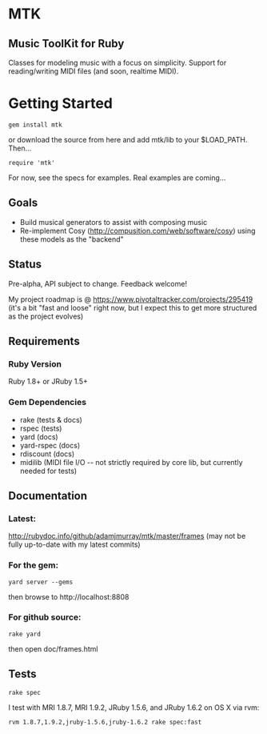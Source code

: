 # MTK
## Music ToolKit for Ruby

Classes for modeling music with a focus on simplicity. Support for reading/writing MIDI files (and soon, realtime MIDI).


# Getting Started

    gem install mtk

or download the source from here and add mtk/lib to your $LOAD_PATH. Then...

    require 'mtk'

For now, see the specs for examples. Real examples are coming...


## Goals

* Build musical generators to assist with composing music
* Re-implement Cosy (http://compusition.com/web/software/cosy) using these models as the "backend"



## Status

Pre-alpha, API subject to change. Feedback welcome!

My project roadmap is @ https://www.pivotaltracker.com/projects/295419
(it's a bit "fast and loose" right now, but I expect this to get more structured as the project evolves)



## Requirements
### Ruby Version

Ruby 1.8+ or JRuby 1.5+


### Gem Dependencies

* rake (tests & docs)
* rspec (tests)
* yard (docs)
* yard-rspec (docs)
* rdiscount (docs)
* midilib (MIDI file I/O -- not strictly required by core lib, but currently needed for tests)



## Documentation

### Latest:

http://rubydoc.info/github/adamjmurray/mtk/master/frames (may not be fully up-to-date with my latest commits)

### For the gem:

    yard server --gems

then browse to http://localhost:8808

### For github source:

    rake yard

then open doc/frames.html



## Tests

    rake spec

I test with MRI 1.8.7, MRI 1.9.2, JRuby 1.5.6, and JRuby 1.6.2 on OS X via rvm:

    rvm 1.8.7,1.9.2,jruby-1.5.6,jruby-1.6.2 rake spec:fast

